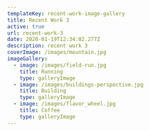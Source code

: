 ```yaml
---
templateKey: recent-work-image-gallery
title: Recent Work 3
active: true
url: recent-work-3
date: 2020-01-19T12:34:02.277Z
description: recent work 3
coverImage: /images/mountain.jpg
imageGallery:
  - image: /images/field-run.jpg
    title: Running
    type: galleryImage
  - image: /images/buildings-perspective.jpg
    title: Building
    type: galleryImage
  - image: /images/flavor_wheel.jpg
    title: Coffee
    type: galleryImage
---
```


